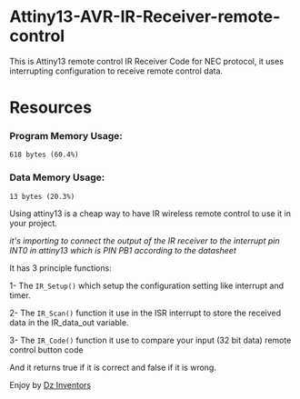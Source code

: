 # Attiny13-AVR-IR-Receiver-remote-control

This is Attiny13 remote control IR Receiver Code for NEC protocol, it uses interrupting configuration to receive remote control data.

 # Resources

### Program Memory Usage:
`618 bytes (60.4%)`
### Data Memory Usage: 
`13 bytes (20.3%)`

Using attiny13 is a cheap way to have IR wireless remote control to use it in your project.

*it's importing to connect the output of the IR receiver to the interrupt pin INT0 in attiny13 which is PIN PB1 according to the datasheet*

It has 3 principle functions:

1- The `IR_Setup()` which setup the configuration setting like interrupt and timer.

2- The `IR_Scan()` function it use in the ISR interrupt to store the received data in the IR_data_out variable.

3- The `IR_Code()` function it use to compare your input (32 bit data) remote control button code 

And it returns true if it is correct and false if it is wrong.
   
Enjoy
by [Dz Inventors](https://www.facebook.com/DZ.Inventors)
